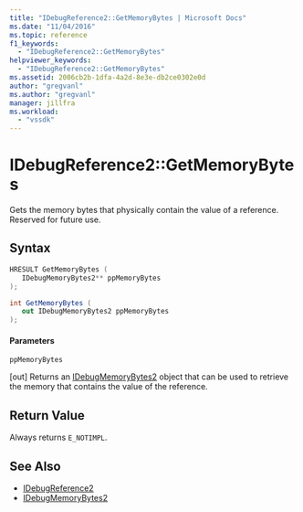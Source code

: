 ```yaml
---
title: "IDebugReference2::GetMemoryBytes | Microsoft Docs"
ms.date: "11/04/2016"
ms.topic: reference
f1_keywords:
  - "IDebugReference2::GetMemoryBytes"
helpviewer_keywords:
  - "IDebugReference2::GetMemoryBytes"
ms.assetid: 2006cb2b-1dfa-4a2d-8e3e-db2ce0302e0d
author: "gregvanl"
ms.author: "gregvanl"
manager: jillfra
ms.workload:
  - "vssdk"
---
```

# IDebugReference2::GetMemoryBytes
Gets the memory bytes that physically contain the value of a reference. Reserved for future use.

## Syntax

```cpp
HRESULT GetMemoryBytes ( 
   IDebugMemoryBytes2** ppMemoryBytes
);
```

```csharp
int GetMemoryBytes ( 
   out IDebugMemoryBytes2 ppMemoryBytes
);
```

#### Parameters
 `ppMemoryBytes`

 [out] Returns an [IDebugMemoryBytes2](../../../extensibility/debugger/reference/idebugmemorybytes2.md) object that can be used to retrieve the memory that contains the value of the reference.

## Return Value
 Always returns `E_NOTIMPL`.

## See Also
- [IDebugReference2](../../../extensibility/debugger/reference/idebugreference2.md)
- [IDebugMemoryBytes2](../../../extensibility/debugger/reference/idebugmemorybytes2.md)